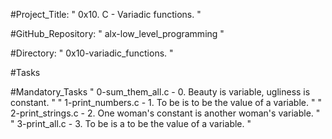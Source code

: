 #Project_Title: " 0x10. C - Variadic functions. "

#GitHub_Repository: " alx-low_level_programming "

#Directory: " 0x10-variadic_functions. "


#Tasks

#Mandatory_Tasks
" 0-sum_them_all.c     - 0. Beauty is variable, ugliness is constant. "
" 1-print_numbers.c    - 1. To be is to be the value of a variable. "
" 2-print_strings.c    - 2. One woman's constant is another woman's variable. "
" 3-print_all.c        - 3. To be is a to be the value of a variable. "
